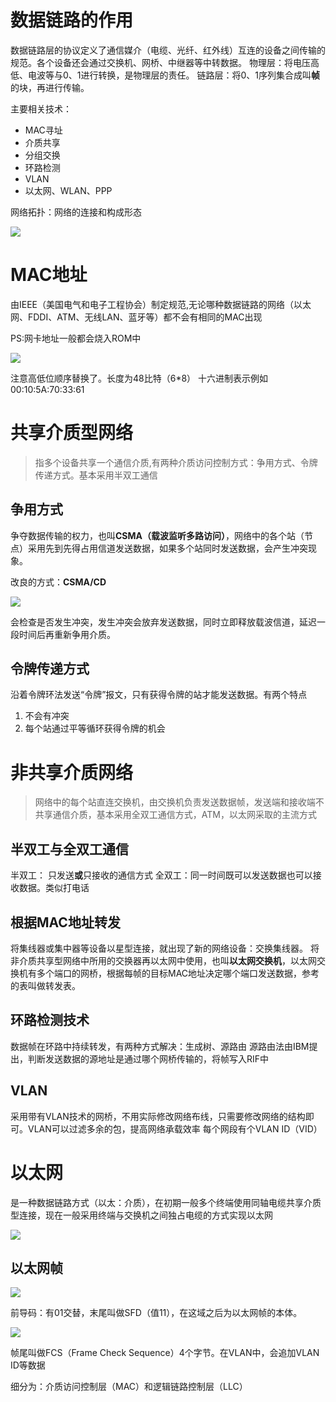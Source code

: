 # 数据链路的作用

数据链路层的协议定义了通信媒介（电缆、光纤、红外线）互连的设备之间传输的规范。各个设备还会通过交换机、网桥、中继器等中转数据。
物理层：将电压高低、电波等与0、1进行转换，是物理层的责任。
链路层：将0、1序列集合成叫**帧**的块，再进行传输。

主要相关技术：
- MAC寻址
- 介质共享
- 分组交换
- 环路检测
- VLAN
- 以太网、WLAN、PPP

网络拓扑：网络的连接和构成形态

![](media/15403646441090.jpg)

# MAC地址
由IEEE（美国电气和电子工程协会）制定规范,无论哪种数据链路的网络（以太网、FDDI、ATM、无线LAN、蓝牙等）都不会有相同的MAC出现

PS:网卡地址一般都会烧入ROM中

![](media/15403650596300.jpg)

注意高低位顺序替换了。长度为48比特（6*8）
十六进制表示例如
00:10:5A:70:33:61

# 共享介质型网络
> 指多个设备共享一个通信介质,有两种介质访问控制方式：争用方式、令牌传递方式。基本采用半双工通信

## 争用方式
争夺数据传输的权力，也叫**CSMA（载波监听多路访问）**，网络中的各个站（节点）采用先到先得占用信道发送数据，如果多个站同时发送数据，会产生冲突现象。

改良的方式：**CSMA/CD**

![](media/15403659404650.jpg)

会检查是否发生冲突，发生冲突会放弃发送数据，同时立即释放载波信道，延迟一段时间后再重新争用介质。

## 令牌传递方式

沿着令牌环法发送“令牌”报文，只有获得令牌的站才能发送数据。有两个特点
1. 不会有冲突
2. 每个站通过平等循环获得令牌的机会

# 非共享介质网络
> 网络中的每个站直连交换机，由交换机负责发送数据帧，发送端和接收端不共享通信介质，基本采用全双工通信方式，ATM，以太网采取的主流方式

## 半双工与全双工通信
半双工： 只发送**或**只接收的通信方式
全双工：同一时间既可以发送数据也可以接收数据。类似打电话

## 根据MAC地址转发
将集线器或集中器等设备以星型连接，就出现了新的网络设备：交换集线器。
将非介质共享型网络中所用的交换器再以太网中使用，也叫**以太网交换机**，以太网交换机有多个端口的网桥，根据每帧的目标MAC地址决定哪个端口发送数据，参考的表叫做转发表。

## 环路检测技术
数据帧在环路中持续转发，有两种方式解决：生成树、源路由
源路由法由IBM提出，判断发送数据的源地址是通过哪个网桥传输的，将帧写入RIF中

## VLAN

采用带有VLAN技术的网桥，不用实际修改网络布线，只需要修改网络的结构即可。VLAN可以过滤多余的包，提高网络承载效率
每个网段有个VLAN ID（VID）

# 以太网
是一种数据链路方式（以太：介质），在初期一般多个终端使用同轴电缆共享介质型连接，现在一般采用终端与交换机之间独占电缆的方式实现以太网

![](media/15403685810693.jpg)

## 以太网帧

![](media/15403686700813.jpg)

前导码：有01交替，末尾叫做SFD（值11），在这域之后为以太网帧的本体。

![](media/15403688082025.jpg)

帧尾叫做FCS（Frame Check Sequence）4个字节。在VLAN中，会追加VLAN ID等数据

细分为：介质访问控制层（MAC）和逻辑链路控制层（LLC）
